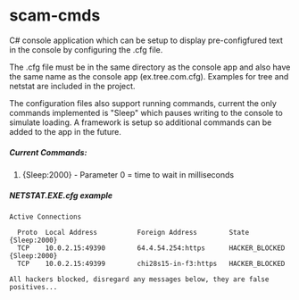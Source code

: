 # scam-cmds

C# console application which can be setup to display pre-configfured text in the console by configuring the .cfg file. 

The .cfg file must be in the same directory as the console app and also have the same name as the console app (ex.tree.com.cfg). Examples for tree and netstat are included in the project.

The configuration files also support running commands, current the only commands implemented is "Sleep" which pauses writing to the console to simulate loading. A framework is setup so additional commands can be added to the app in the future.


##### Current Commands:
1. {Sleep:2000} - Parameter 0 = time to wait in milliseconds



##### NETSTAT.EXE.cfg example
```
Active Connections

  Proto  Local Address          Foreign Address        State
{Sleep:2000}
  TCP    10.0.2.15:49390        64.4.54.254:https      HACKER_BLOCKED
{Sleep:2000}
  TCP    10.0.2.15:49399        chi28s15-in-f3:https   HACKER_BLOCKED

All hackers blocked, disregard any messages below, they are false positives...